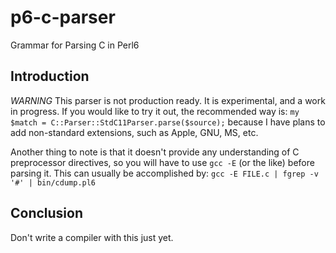 p6-c-parser
===========

Grammar for Parsing C in Perl6


Introduction
------------

*WARNING* This parser is not production ready. It is experimental, and a work in progress.
If you would like to try it out, the recommended way is:
`my $match = C::Parser::StdC11Parser.parse($source);`
because I have plans to add non-standard extensions, such as Apple, GNU, MS, etc.

Another thing to note is that it doesn't provide any understanding of C preprocessor
directives, so you will have to use `gcc -E` (or the like) before parsing it. This
can usually be accomplished by:
`gcc -E FILE.c | fgrep -v '#' | bin/cdump.pl6`

Conclusion
----------

Don't write a compiler with this just yet.

